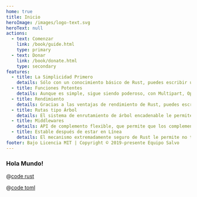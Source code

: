 ```yaml
---
home: true
title: Inicio
heroImage: /images/logo-text.svg
heroText: null
actions:
  - text: Comenzar
    link: /book/guide.html
    type: primary
  - text: Donar
    link: /book/donate.html
    type: secondary
features:
  - title: La Simplicidad Primero
    details: Sólo con un conocimiento básico de Rust, puedes escribir un poderoso y eficiente servidor comparable a la velocidad de desarrollo de algo como un servidor we escrito en Go.
  - title: Funciones Potentes
    details: Aunque es simple, sigue siendo poderoso, con Multipart, OpenAPI，HTTP2/3, LetsEncrypt, extracción de datos de solicitudes, entre otros. Integrados, que pueden satisfacer las necesidades de la mayoría de los escenarios comerciales.
  - title: Rendimiento
    details: Gracias a las ventajas de rendimiento de Rust, puedes escribir aplicaciones del lado del servidor de muy alto rendimiento con mucha facilidad.
  - title: Rutas tipo Árbol
    details: El sistema de enrutamiento de árbol encadenable le permite escribir reglas de enrutamiento y cadenas fácilmente. Puede utilizar expresiones regulares para restringir los parámetros.
  - title: Middlewares
    details: API de complemento flexible, que permite que los complementos proporcionen muchas funciones plug-and-play para su sitio. 
  - title: Estable después de estar en Línea
    details: El mecanismo extremadamente seguro de Rust le permite no tener preocupaciones después de que su sitio web esté en línea. ¡Tienes más tiempo para disfrutar de tu vida!
footer: Bajo Licencia MIT | Copyright © 2019-presente Equipo Salvo
---
```


### Hola Mundo!

<CodeGroup>
  <CodeGroupItem title="main.rs" active>
  
@[code rust](../../codes/hello/src/main.rs)

  </CodeGroupItem>
  <CodeGroupItem title="Cargo.toml">
  
@[code toml](../../codes/hello/Cargo.toml)

  </CodeGroupItem>
</CodeGroup>